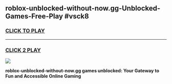 
## roblox-unblocked-without-now.gg-Unblocked-Games-Free-Play #vsck8
<h3>
<a href="https://us.freeplayer.one?title=roblox-unblocked-without-now.gg&ref=9M">CLICK TO PLAY</a></h3>
<hr>

<h3>
<a href="https://us.freeplayer.one?title=roblox-unblocked-without-now.gg&ref=9M">CLICK 2 PLAY</a>
  
</h3>

<a href="https://us.freeplayer.one?title=roblox-unblocked-without-now.gg&ref=9M"><img src="https://clearcache.store/games.png"></a>


**roblox-unblocked-without-now.gg games unblocked: Your Gateway to Fun and Accessible Online Gaming**
